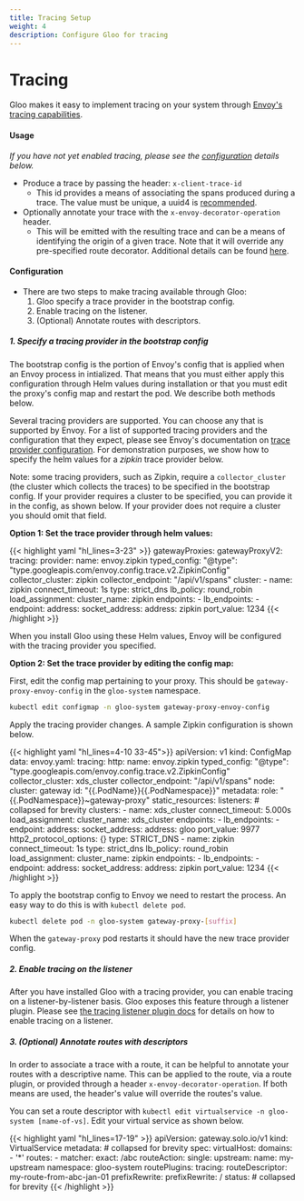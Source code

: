 ```yaml
---
title: Tracing Setup
weight: 4
description: Configure Gloo for tracing
---
```


# Tracing

Gloo makes it easy to implement tracing on your system through [Envoy's tracing capabilities](https://www.envoyproxy.io/docs/envoy/latest/intro/arch_overview/observability/tracing.html).

#### Usage

*If you have not yet enabled tracing, please see the [configuration](#configuration) details below.*

- Produce a trace by passing the header: `x-client-trace-id`
  - This id provides a means of associating the spans produced during a trace. The value must be unique, a uuid4 is [recommended](https://www.envoyproxy.io/docs/envoy/v1.9.0/configuration/http_conn_man/headers#config-http-conn-man-headers-x-client-trace-id).
- Optionally annotate your trace with the `x-envoy-decorator-operation` header.
  - This will be emitted with the resulting trace and can be a means of identifying the origin of a given trace. Note that it will override any pre-specified route decorator. Additional details can be found [here](https://www.envoyproxy.io/docs/envoy/latest/configuration/http_filters/router_filter#config-http-filters-router-x-envoy-decorator-operation).

#### Configuration

- There are two steps to make tracing available through Gloo:
  1. Gloo specify a trace provider in the bootstrap config.
  1. Enable tracing on the listener.
  1. (Optional) Annotate routes with descriptors.

##### 1. Specify a tracing provider in the bootstrap config

The bootstrap config is the portion of Envoy's config that is applied when an Envoy process in intialized.
That means that you must either apply this configuration through Helm values during installation or that you must edit the proxy's config map and restart the pod.
We describe both methods below.

Several tracing providers are supported.
You can choose any that is supported by Envoy.
For a list of supported tracing providers and the configuration that they expect, please see Envoy's documentation on [trace provider configuration](https://www.envoyproxy.io/docs/envoy/v1.9.0/api-v2/config/trace/v2/trace.proto#config-trace-v2-tracing-http).
For demonstration purposes, we show how to specify the helm values for a *zipkin* trace provider below.

Note: some tracing providers, such as Zipkin, require a `collector_cluster` (the cluster which collects the traces) to be specified in the bootstrap config. If your provider requires a cluster to be specified, you can provide it in the config, as shown below. If your provider does not require a cluster you should omit that field. 

**Option 1: Set the trace provider through helm values:**

{{< highlight yaml "hl_lines=3-23" >}}
gatewayProxies:
  gatewayProxyV2:
    tracing:
      provider:
        name: envoy.zipkin
        typed_config:
          "@type": "type.googleapis.com/envoy.config.trace.v2.ZipkinConfig"
          collector_cluster: zipkin
          collector_endpoint: "/api/v1/spans"
      cluster:
        - name: zipkin
          connect_timeout: 1s
          type: strict_dns
          lb_policy: round_robin
          load_assignment:
            cluster_name: zipkin
            endpoints:
              - lb_endpoints:
                  - endpoint:
                      address:
                        socket_address:
                          address: zipkin
                          port_value: 1234
{{< /highlight >}}

When you install Gloo using these Helm values, Envoy will be configured with the tracing provider you specified.

**Option 2: Set the trace provider by editing the config map:**

First, edit the config map pertaining to your proxy. This should be `gateway-proxy-envoy-config` in the `gloo-system` namespace.

```bash
kubectl edit configmap -n gloo-system gateway-proxy-envoy-config
```
Apply the tracing provider changes. A sample Zipkin configuration is shown below.

{{< highlight yaml "hl_lines=4-10 33-45">}}
apiVersion: v1
kind: ConfigMap
data:
  envoy.yaml:
    tracing:
      http:
        name: envoy.zipkin
        typed_config:
          "@type": "type.googleapis.com/envoy.config.trace.v2.ZipkinConfig"
          collector_cluster: xds_cluster
          collector_endpoint: "/api/v1/spans"
    node:
      cluster: gateway
      id: "{{.PodName}}{{.PodNamespace}}"
      metadata:
        role: "{{.PodNamespace}}~gateway-proxy"
    static_resources:
      listeners: # collapsed for brevity
      clusters:
        - name: xds_cluster
          connect_timeout: 5.000s
          load_assignment:
            cluster_name: xds_cluster
            endpoints:
              - lb_endpoints:
                  - endpoint:
                      address:
                        socket_address:
                          address: gloo
                          port_value: 9977
          http2_protocol_options: {}
          type: STRICT_DNS
        - name: zipkin
          connect_timeout: 1s
          type: strict_dns
          lb_policy: round_robin
          load_assignment:
            cluster_name: zipkin
            endpoints:
              - lb_endpoints:
                  - endpoint:
                      address:
                        socket_address:
                          address: zipkin
                          port_value: 1234
{{< /highlight >}}


To apply the bootstrap config to Envoy we need to restart the process. An easy way to do this is with `kubectl delete pod`.

```bash
kubectl delete pod -n gloo-system gateway-proxy-[suffix]
```

When the `gateway-proxy` pod restarts it should have the new trace provider config.

##### 2. Enable tracing on the listener

After you have installed Gloo with a tracing provider, you can enable tracing on a listener-by-listener basis. Gloo exposes this feature through a listener plugin. Please see [the tracing listener plugin docs](../../gloo_routing/gateway_configuration/http_connection_manager/#tracing) for details on how to enable tracing on a listener.

##### 3. (Optional) Annotate routes with descriptors

In order to associate a trace with a route, it can be helpful to annotate your routes with a descriptive name. This can be applied to the route, via a route plugin, or provided through a header `x-envoy-decorator-operation`.
If both means are used, the header's value will override the routes's value.

You can set a route descriptor with `kubectl edit virtualservice -n gloo-system [name-of-vs]`.
Edit your virtual service as shown below.

{{< highlight yaml "hl_lines=17-19" >}}
apiVersion: gateway.solo.io/v1
kind: VirtualService
metadata: # collapsed for brevity
spec:
  virtualHost:
    domains:
    - '*'
    routes:
    - matcher:
        exact: /abc
      routeAction:
        single:
          upstream:
            name: my-upstream
            namespace: gloo-system
      routePlugins:
        tracing:
          routeDescriptor: my-route-from-abc-jan-01
        prefixRewrite:
          prefixRewrite: /
status: # collapsed for brevity
{{< /highlight >}}

